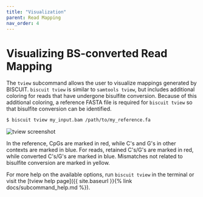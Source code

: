 ```yaml
---
title: "Visualization"
parent: Read Mapping
nav_order: 4
---
```


# Visualizing BS-converted Read Mapping

The `tview` subcommand allows the user to visualize mappings generated by BISCUIT. `biscuit tview` is similar to
`samtools tview`, but includes additional coloring for reads that have undergone bisulfite conversion. Because of this
additional coloring, a reference FASTA file is required for `biscuit tview` so that bisulfite conversion can be
identified.

```bash
$ biscuit tview my_input.bam /path/to/my_reference.fa
```

![tview screenshot](/biscuit/assets/2017_05_02_biscuit_tview_figure.png)

In the reference, CpGs are marked in red, while C's and G's in other contexts are marked in blue. For reads, retained
C's/G's are marked in red, while converted C's/G's are marked in blue. Mismatches not related to bisulfite conversion
are marked in yellow.

For more help on the available options, run `biscuit tview` in the terminal or visit the 
[tview help page]({{ site.baseurl }}{% link docs/subcommand_help.md %}).
